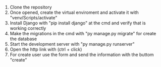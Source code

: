 1.  Clone the repository
2. Once opened, create the virtual enviroment and activate it with "venv/Scripts/activate" 
3. Install Django with "pip install django" at the cmd and verify that is working correctly 
4. Make the migrations in the cmd with "py manage.py migrate" for create the database 
5. Start the development server with "py manage.py runserver"
6. Open the http link with (ctrl + click)
7. For create user use the form and send the information with the buttom "create"